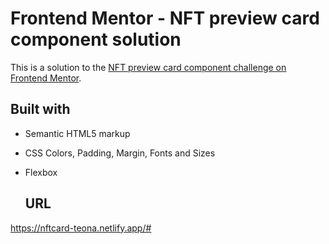 # Frontend Mentor - NFT preview card component solution

This is a solution to the [NFT preview card component challenge on Frontend Mentor](https://www.frontendmentor.io/challenges/nft-preview-card-component-SbdUL_w0U).

## Built with

- Semantic HTML5 markup
- CSS Colors, Padding, Margin, Fonts and Sizes
- Flexbox

  ## URL
https://nftcard-teona.netlify.app/#